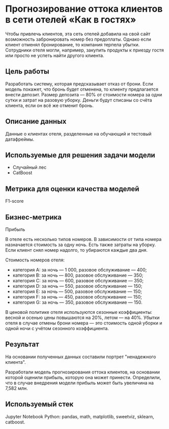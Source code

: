 # Прогнозирование оттока клиентов в сети отелей «Как в гостях»
Чтобы привлечь клиентов, эта сеть отелей добавила на свой сайт возможность забронировать номер без предоплаты. Однако если клиент отменял бронирование, то компания терпела убытки. Сотрудники отеля могли, например, закупить продукты к приезду гостя или просто не успеть найти другого клиента.

## Цель работы
Разработать систему, которая предсказывает отказ от брони. Если модель покажет, что бронь будет отменена, то клиенту предлагается внести депозит. Размер депозита — 80% от стоимости номера за одни сутки и затрат на разовую уборку. Деньги будут списаны со счёта клиента, если он всё же отменит бронь.

## Описание данных
Данные о клиентах отеля, разделенные на обучающий и тестовый датафреймы.

## Используемые для решения задачи модели
* Случайный лес
* CatBoost

## Метрика для оценки качества моделей
F1-score

## Бизнес-метрика
Прибыль

В отеле есть несколько типов номеров. В зависимости от типа номера назначается стоимость за одну ночь. Есть также затраты на уборку. Если клиент снял номер надолго, то убираются каждые два дня. 

Стоимость номеров отеля:
* категория A: за ночь — 1 000, разовое обслуживание — 400;
* категория B: за ночь — 800, разовое обслуживание — 350;
* категория C: за ночь — 600, разовое обслуживание — 350;
* категория D: за ночь — 550, разовое обслуживание — 150;
* категория E: за ночь — 500, разовое обслуживание — 150;
* категория F: за ночь — 450, разовое обслуживание — 150;
* категория G: за ночь — 350, разовое обслуживание — 150.
  
В ценовой политике отеля используются сезонные коэффициенты: весной и осенью цены повышаются на 20%, летом — на 40%.
Убытки отеля в случае отмены брони номера — это стоимость одной уборки и одной ночи с учётом сезонного коэффициента.

## Результат
На основании полученных данных составили портрет "ненадежного клиента".

Разработали модель прогнозирования оттока клиентов, на основании которой оценили прибыль, которую она может принести. Определили, что в случае внедрения модели прибыль может быть увеличина на 7,582 млн.

## Используемый стек
Jupyter Notebook Python: pandas, math, matplotlib, sweetviz, sklearn, catboost.

